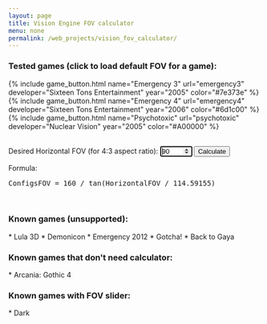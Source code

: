 ```yaml
---
layout: page
title: Vision Engine FOV calculator
menu: none
permalink: /web_projects/vision_fov_calculator/
---
```

<link rel="stylesheet" href="{{ base }}/css/game-grid.css">
<h3>Tested games (click to load default FOV for a game):</h3>

<div class="gametable-container">
{% include game_button.html name="Emergency 3" url="emergency3" developer="Sixteen Tons Entertainment" year="2005" color="#7e373e" %}
{% include game_button.html name="Emergency 4" url="emergency4" developer="Sixteen Tons Entertainment" year="2006" color="#6d1c00" %}
{% include game_button.html name="Psychotoxic" url="psychotoxic" developer="Nuclear Vision" year="2005" color="#A00000" %}
</div><br>

Desired Horizontal FOV (for 4:3 aspect ratio): <input type="number" id="desiredFOV" min="10" max="351" value="90" autofocus /> <button onclick="calculateFOV()">Calculate</button>

<p id="results"></p>
<script>
function calculateFOV() {
	var f_desiredFOV = parseFloat(document.getElementById("desiredFOV").value);
	var f_Result = 160 / Math.tan(f_desiredFOV/ 114.59155);
    document.getElementById("results").innerHTML = "<b>Your FOV config value is:</b> <u>" + f_Result + "</u>";
}

function getValuesFromLocationHash() {
    var hsh = location.hash;
	
	if(hsh != "")
	{
		hsh = hsh.toLowerCase().substring(1);	
		loadDefaultValue(hsh);
	}
}

function loadDefaultValue(game)
{
	var tField = document.getElementById("desiredFOV");

	switch(game)
	{
		case "emergency3":
			tField.value = 33;
			break;
		case "emergency4":
			tField.value = 49;
			break;
		case "psychotoxic":
			tField.value = 75;
			break;
		default:
			tField.value = 90;
			break;
	}
	
	calculateFOV();
}

getValuesFromLocationHash();
calculateFOV();
</script>

Formula:
<pre>ConfigsFOV = 160 / tan(HorizontalFOV / 114.59155)</pre>

<br/>
<h3>Known games (unsupported):</h3>
* Lula 3D
* Demonicon
* Emergency 2012
* Gotcha!
* Back to Gaya

<h3>Known games that don't need calculator:</h3>
* Arcania: Gothic 4

<h3>Known games with FOV slider:</h3>
* Dark